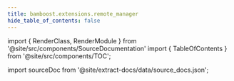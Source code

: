 ```yaml
---
title: bamboost.extensions.remote_manager
hide_table_of_contents: false
---
```


import { RenderClass, RenderModule } from '@site/src/components/SourceDocumentation'
import { TableOfContents } from '@site/src/components/TOC';

import sourceDoc from '@site/extract-docs/data/source_docs.json';

<RenderModule data={sourceDoc} moduleFullName="bamboost.extensions.remote_manager" />

<TableOfContents />
